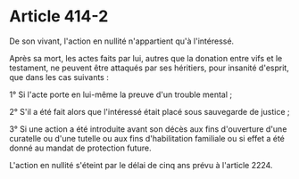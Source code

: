 # Article 414-2

De son vivant, l'action en nullité n'appartient qu'à l'intéressé.

Après sa mort, les actes faits par lui, autres que la donation entre vifs et le testament, ne peuvent être attaqués par ses héritiers, pour insanité d'esprit, que dans les cas suivants :

1° Si l'acte porte en lui-même la preuve d'un trouble mental ;

2° S'il a été fait alors que l'intéressé était placé sous sauvegarde de justice ;

3° Si une action a été introduite avant son décès aux fins d'ouverture d'une curatelle ou d'une tutelle ou aux fins d'habilitation familiale ou si effet a été donné au mandat de protection future.

L'action en nullité s'éteint par le délai de cinq ans prévu à l'article 2224.
